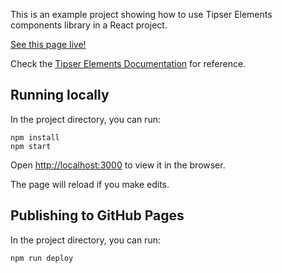 This is an example project showing how to use Tipser Elements components library in a React project.

[See this page live!](https://tipser.github.io/tipser-elements-react-bootstrap/)

Check the [Tipser Elements Documentation](https://tipser.github.io/docs/#tipser-elements) for reference.

## Running locally

In the project directory, you can run:

```
npm install
npm start
```

Open [http://localhost:3000](http://localhost:3000) to view it in the browser.

The page will reload if you make edits.<br>

## Publishing to GitHub Pages

In the project directory, you can run:

```
npm run deploy
```
